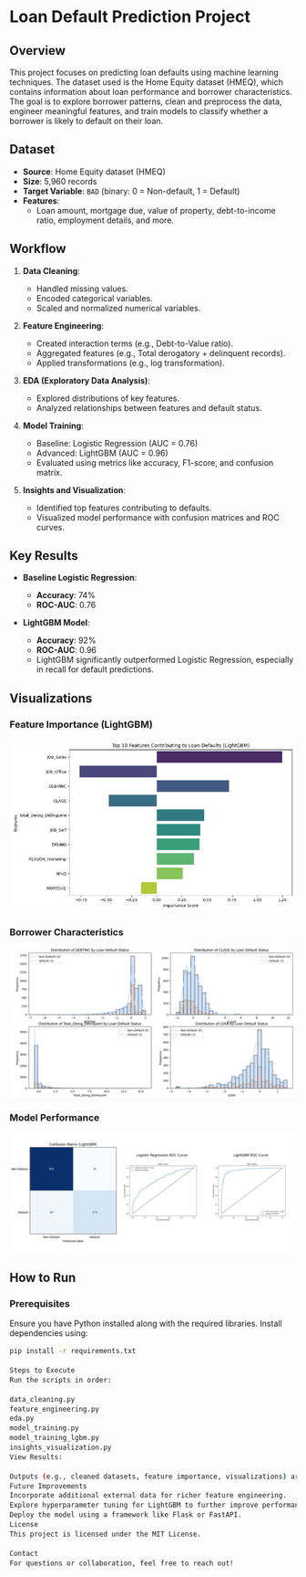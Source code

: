 # Loan Default Prediction Project

## Overview
This project focuses on predicting loan defaults using machine learning techniques. The dataset used is the Home Equity dataset (HMEQ), which contains information about loan performance and borrower characteristics. The goal is to explore borrower patterns, clean and preprocess the data, engineer meaningful features, and train models to classify whether a borrower is likely to default on their loan.

## Dataset
- **Source**: Home Equity dataset (HMEQ)
- **Size**: 5,960 records
- **Target Variable**: `BAD` (binary: 0 = Non-default, 1 = Default)
- **Features**:
  - Loan amount, mortgage due, value of property, debt-to-income ratio, employment details, and more.

## Workflow
1. **Data Cleaning**:
   - Handled missing values.
   - Encoded categorical variables.
   - Scaled and normalized numerical variables.

2. **Feature Engineering**:
   - Created interaction terms (e.g., Debt-to-Value ratio).
   - Aggregated features (e.g., Total derogatory + delinquent records).
   - Applied transformations (e.g., log transformation).

3. **EDA (Exploratory Data Analysis)**:
   - Explored distributions of key features.
   - Analyzed relationships between features and default status.

4. **Model Training**:
   - Baseline: Logistic Regression (AUC = 0.76)
   - Advanced: LightGBM (AUC = 0.96)
   - Evaluated using metrics like accuracy, F1-score, and confusion matrix.

5. **Insights and Visualization**:
   - Identified top features contributing to defaults.
   - Visualized model performance with confusion matrices and ROC curves.

## Key Results
- **Baseline Logistic Regression**:
  - **Accuracy**: 74%
  - **ROC-AUC**: 0.76

- **LightGBM Model**:
  - **Accuracy**: 92%
  - **ROC-AUC**: 0.96
  - LightGBM significantly outperformed Logistic Regression, especially in recall for default predictions.

## Visualizations
### Feature Importance (LightGBM)
![Feature Importance](./plots/insights/Top_10_Features_Contributing_to_Loan_Defaults_LightGBM.png)

### Borrower Characteristics
![Borrower Characteristics](./plots/insights/Distributions_of_Variables_by_Loan_Default_Status.png)

### Model Performance
![Confusion Matrix and ROC Curves](./plots/insights/Confusion_Matrix_and_ROC_Curves.png)

## How to Run
### Prerequisites
Ensure you have Python installed along with the required libraries. Install dependencies using:
```bash
pip install -r requirements.txt

Steps to Execute
Run the scripts in order:

data_cleaning.py
feature_engineering.py
eda.py
model_training.py
model_training_lgbm.py
insights_visualization.py
View Results:

Outputs (e.g., cleaned datasets, feature importance, visualizations) are saved in the data/ folder.
Future Improvements
Incorporate additional external data for richer feature engineering.
Explore hyperparameter tuning for LightGBM to further improve performance.
Deploy the model using a framework like Flask or FastAPI.
License
This project is licensed under the MIT License.

Contact
For questions or collaboration, feel free to reach out!